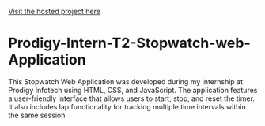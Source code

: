 [Visit the hosted project here](prodigy-intern-t2-stopwatch-web-application-vhy2q3hlx.vercel.app)
# Prodigy-Intern-T2-Stopwatch-web-Application
This Stopwatch Web Application was developed during my internship at Prodigy Infotech using HTML, CSS, and JavaScript. The application features a user-friendly interface that allows users to start, stop, and reset the timer. It also includes lap functionality for tracking multiple time intervals within the same session.
